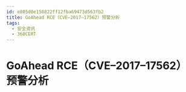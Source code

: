 ```yaml
---
id: e805d0e158822ff12fba69473d563fb2
title: GoAhead RCE（CVE–2017–17562）预警分析
tags: 
  - 安全资讯
  - 360CERT
---
```


# GoAhead RCE（CVE–2017–17562）预警分析

